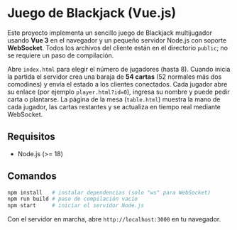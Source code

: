 # Juego de Blackjack (Vue.js)

Este proyecto implementa un sencillo juego de Blackjack multijugador usando **Vue 3** en el navegador y un pequeño servidor Node.js con soporte **WebSocket**. Todos los archivos del cliente están en el directorio `public`; no se requiere un paso de compilación.

Abre `index.html` para elegir el número de jugadores (hasta 8). Cuando inicia la partida el servidor crea una baraja de **54 cartas** (52 normales más dos comodines) y envía el estado a los clientes conectados. Cada jugador abre su enlace (por ejemplo `player.html?id=0`), ingresa su nombre y puede pedir carta o plantarse. La página de la mesa (`table.html`) muestra la mano de cada jugador, las cartas restantes y se actualiza en tiempo real mediante WebSocket.

## Requisitos

- Node.js (>= 18)

## Comandos

```bash
npm install   # instalar dependencias (solo "ws" para WebSocket)
npm run build # paso de compilación vacío
npm start     # iniciar el servidor Node.js
```

Con el servidor en marcha, abre `http://localhost:3000` en tu navegador.
